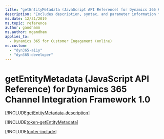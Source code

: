 ```yaml
---
title: "getEntityMetadata (JavaScript API Reference) for Dynamics 365 Channel Integration Framework 1.0 | MicrosoftDocs"
description: "Includes description, syntax, and parameter information for the getEntityMetadata method in JavaScript API Reference for Channel Integration Framework 1.0. "
ms.date: 12/31/2019
ms.topic: reference
author: gandhamm
ms.author: mgandham
applies_to: 
  - Dynamics 365 for Customer Engagement (online)
ms.custom: 
  - "dyn365-a11y"
  - "dyn365-developer"
---
```


# getEntityMetadata (JavaScript API Reference) for Dynamics 365 Channel Integration Framework 1.0

[!INCLUDE[getEntityMetadata-description](includes/getEntityMetadata-description.md)] 

[!INCLUDE[token-getEntityMetadata](../../shared/token-getEntityMetadata.md)]


[!INCLUDE[footer-include](../../../../includes/footer-banner.md)]
